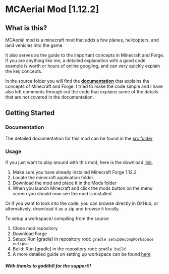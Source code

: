 # MCAerial Mod [1.12.2]

## What is this?
MCAerial mod is a minecraft mod that adds a few planes, helicopters, and land vehicles into the game.

It also serves as the guide to the important concepts in Minecraft and Forge. If you are anything like me, a detailed explanation with a good code example is worth or hours of online googling, and can very quickly explain the key concepts.

In the source folder you will find the **[documentation](https://github.com/apo11o-M/MCAerial_Mod/tree/readme/src)** that explains the concepts of Minecraft and Forge. I tried to make the code simple and I have also left comments through out the code that explains some of the details that are not covered in the documentation.

## Getting Started
### Documentation
The detailed documentation for this mod can be found in the [src folder](https://github.com/apo11o-M/MCAerial_Mod/tree/readme/src)

### Usage
If you just want to play around with this mod, here is the download [link](http://www.mediafire.com/file/fvy2urhd7a97f8n/MC_Aerial_Mod_v1.1.jar/file).
1. Make sure you have already installed Minecraft Forge 1.12.2
2. Locate the minecraft application folder.
3. Download the mod and place it in the Mods folder
4. When you launch Minecraft and click the mods button on the menu screen you should now see the mod is installed.

Or if you want to look into the code, you can browse directly in GitHub, or alternatively, download it as a zip and browse it locally.

To setup a workspace/ compiling from the source
1. Clone mod repository
2. Download Forge
3. Setup: Run [gradle] in repository root: `gradle setupDecompWorkspace eclipse`
4. Build: Run [gradle] in the repository root: `gradle build`
5. A more detailed guide on setting up workspace can be found [here](https://forums.minecraftforge.net/topic/13860-tutorial-getting-started-with-forgegradle/)

##### With thanks to godith0 for the support!!
